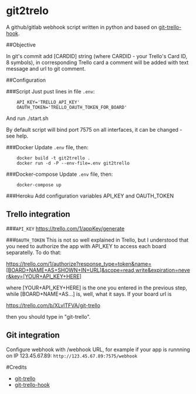 # git2trelo

A github/gitlab webhook script written in python and based on [git-trello-hook](https://github.com/hewigovens/git-trello-hook).

##Objective

In git's commit add [CARDID] string (where CARDID - your Trello's Card ID, 8 symbols), 
in corresponding Trello card a comment will be added with text message and url to git comment.

##Configuration

###Script
Just pust lines in file `.env`:

        API_KEY='TRELLO_API_KEY'
        OAUTH_TOKEN='TRELLO_OAUTH_TOKEN_FOR_BOARD'
        
And run ./start.sh

By default script will bind port 7575 on all interfaces, it can be changed - see help.

###Docker
Update `.env` file, then:

        docker build -t git2trello .
        docker run -d -P --env-file=.env git2trello

###Docker-compose
Update `.env` file, then:

        docker-compose up

###Heroku
Add configuration variables API_KEY and OAUTH_TOKEN

## Trello integration

###`API_KEY`
https://trello.com/1/appKey/generate

###`OAUTH_TOKEN`
This is not so well explained in Trello, but I understood that you need to authorize the app with API_KEY to access each board separatelly. To do that:

https://trello.com/1/authorize?response_type=token&name=[BOARD+NAME+AS+SHOWN+IN+URL]&scope=read,write&expiration=never&key=[YOUR+API_KEY+HERE]

where [YOUR+API_KEY+HERE] is the one you entered in the previous step, while [BOARD+NAME+AS...] is, well, what it says. If your board url is 

https://trello.com/b/XLvlTFVA/git-trello

then you should type in "git-trello".

## Git integration

Configure webhook with /webhook URL, for example if your app is runnning on IP 123.45.67.89: `http://123.45.67.89:7575/webhook`

#Credits

* [git-trello](https://github.com/zmilojko/git-trello)
* [git-trello-hook](https://github.com/hewigovens/git-trello-hook)
